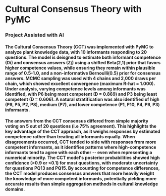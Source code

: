 # Cultural Consensus Theory with PyMC
### Project Assisted with AI

####  The Cultural Consensus Theory (CCT) was implemented with PyMC to analyze plant knowledge data, with 10 informants responding to 20 questions. The model is deisgned to estimate both informant competence (Di) and consensus answers (Zj) using a shifted Beta(2,1) prior that favors higher competence values, while ensuring they remain within plausible range of 0.5-1.0, and a non-informative Bernoulli(0.5) prior for consensus answers. MCMC sampling was used with 4 chains and 2,000 draws per chain, which showed excellent convergence (maximum R-hat = 1.000). Under analysis, varying competence levels among informants was identified, with P6 being most competent (D = 0.869) and P3 being least competent (D = 0.606). A natural stratification was also identified of high (P6, P5, P2, P8), medium (P7), and lower competence (P1, P10, P4, P9, P3) informants.

#### The answers from the CCT consensus differed from simple majority voting on 5 out of 20 questions (i.e 75% agreement). This highlights the key advantage of the CCT approach, as it weighs responses by estimated competence rather than treating all informants equally. When disagreements occurred, CCT tended to side with responses from more competent informants, as it identifies patterns where high-competence informants tend to agree with each other -- even when representing a numerical minority. The CCT model's posterior probabilities showed high confidence (>0.9 or <0.1) for most questions, with moderate uncertainty for questions PQ13 and PQ15. By accounting for competence differences, the CCT model produces consensus answers that more heavily weight the knowledge of more competent informants, potentially yielding more accurate results than simple aggregation methods in cultural knowledge domains.